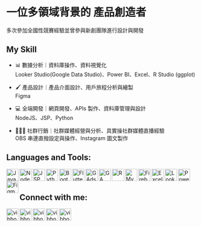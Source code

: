 # 一位多領域背景的 產品創造者
多次參加全國性競賽經驗並曾參與新創團隊進行設計與開發

## My Skill
- 📊 數據分析｜資料庫操作、資料視覺化 <br />
  Looker Studio(Google Data Studio)、Power BI、Excel、R Studio (ggplot)
- 🖌️ 產品設計｜產品介面設計、用戶旅程分析與繪製 <br />
  Figma
- 💻 全端開發｜網頁開發、APIs 製作、資料庫管理與設計 <br />
  NodeJS、JSP、Python
  
- 👨‍👦‍👦 社群行銷｜社群媒體經營與分析、具實操社群媒體直播經驗 <br />
  OBS 串連直撥設定與操作、Instagram 圖文製作

## Languages and Tools:
<img align="left" alt="JavaScript" width="32px" src="https://tony13382.github.io/assets/imgs/appIcons/javascript.png" />
<img align="left" alt="NodeJS" width="32px" src="https://tony13382.github.io/assets/imgs/appIcons/nodejs.png" />
<img align="left" alt="JSP" width="32px" src="https://tony13382.github.io/assets/imgs/appIcons/apacheTomcat.png" />
<img align="left" alt="Python" width="32px" src="https://tony13382.github.io/assets/imgs/appIcons/pyhon.png" />
<img align="left" alt="Bootstrap5" width="32px" src="https://tony13382.github.io/assets/imgs/appIcons/bootstrapV5.png" />
<img align="left" alt="Flutter" width="32px" src="https://tony13382.github.io/assets/imgs/appIcons/flutter.png" />
<img align="left" alt="GAds" width="32px" src="https://tony13382.github.io/assets/imgs/appIcons/googleAds.png" />
<img align="left" alt="GA" width="32px" src="https://tony13382.github.io/assets/imgs/appIcons/googleAnalytics.png" />
<img align="left" alt="R" width="32px" src="https://tony13382.github.io/assets/imgs/appIcons/rStudio.png" />
<img align="left" alt="MySQL" width="32px" src="https://tony13382.github.io/assets/imgs/appIcons/mysql.png" />
<img align="left" alt="Firebase" width="32px" src="https://tony13382.github.io/assets/imgs/appIcons/firebase.png" />
<img align="left" alt="Excel" width="32px" src="https://tony13382.github.io/assets/imgs/appIcons/excel.png" />
<img align="left" alt="Looker Studio" width="32px" src="https://tony13382.github.io/assets/imgs/appIcons/data_studio.svg" />
<img align="left" alt="Power BI" width="32px" src="https://tony13382.github.io/assets/imgs/appIcons/powerBi.png" />
<img align="left" alt="Figma" width="32px" src="https://tony13382.github.io/assets/imgs/appIcons/figma.png" />

<br />
<br />

## Connect with me:

[<img align="left" alt="vibhorchaudhary | LinkedIn" width="32px" src="https://tony13382.github.io/assets/imgs/mailIconPack/linkedinCircle.svg" />]("https://www.linkedin.com/in/liang-chin-lu")

[<img align="left" alt="vibhorchaudhary | Facebook" width="32px" src="https://tony13382.github.io/assets/imgs/mailIconPack/facebookCircle.svg" />]("https://www.facebook.com/tony13382/")

[<img align="left" alt="vibhorchaudhary | Instagram" width="32px" src="https://tony13382.github.io/assets/imgs/mailIconPack/instagramCircle.svg" />]("https://www.instagram.com/liang_chin_ml/")

[<img align="left" alt="vibhorchaudhary | Mail" width="32px" src="https://tony13382.github.io/assets/imgs/mailIconPack/mailtoCircle.svg" />]("mailto://liangchinlu@gmail.com")

[<img align="left" alt="vibhorchaudhary | Website" width="32px" src="https://tony13382.github.io/assets/imgs/mailIconPack/website.svg" />]("https://tony13382.github.io")

<br />
